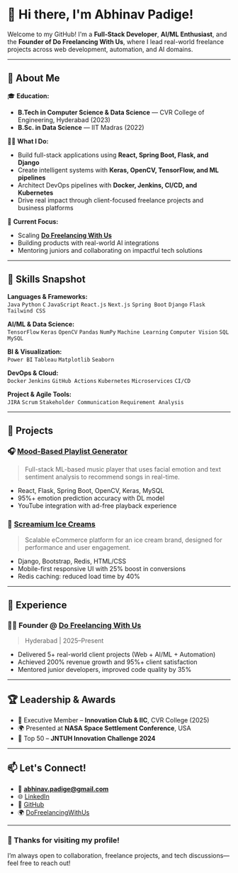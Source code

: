 # 👋 Hi there, I'm Abhinav Padige!

Welcome to my GitHub! I'm a **Full-Stack Developer**, **AI/ML Enthusiast**, and the **Founder of Do Freelancing With Us**, where I lead real-world freelance projects across web development, automation, and AI domains.

---

## 🚀 About Me

🎓 **Education:**
- **B.Tech in Computer Science & Data Science** — CVR College of Engineering, Hyderabad (2023)
- **B.Sc. in Data Science** — IIT Madras (2022)

👨‍💻 **What I Do:**
- Build full-stack applications using **React, Spring Boot, Flask, and Django**
- Create intelligent systems with **Keras, OpenCV, TensorFlow, and ML pipelines**
- Architect DevOps pipelines with **Docker, Jenkins, CI/CD, and Kubernetes**
- Drive real impact through client-focused freelance projects and business platforms

📌 **Current Focus:**
- Scaling [**Do Freelancing With Us**](https://dofreelancingwithus.vercel.app)
- Building products with real-world AI integrations
- Mentoring juniors and collaborating on impactful tech solutions

---

## 🧠 Skills Snapshot

**Languages & Frameworks:**  
`Java` `Python` `C` `JavaScript` `React.js` `Next.js` `Spring Boot` `Django` `Flask` `Tailwind CSS`

**AI/ML & Data Science:**  
`TensorFlow` `Keras` `OpenCV` `Pandas` `NumPy` `Machine Learning` `Computer Vision` `SQL` `MySQL`

**BI & Visualization:**  
`Power BI` `Tableau` `Matplotlib` `Seaborn`

**DevOps & Cloud:**  
`Docker` `Jenkins` `GitHub Actions` `Kubernetes` `Microservices` `CI/CD`

**Project & Agile Tools:**  
`JIRA` `Scrum` `Stakeholder Communication` `Requirement Analysis`

---

## 🔧 Projects

### 🎧 [Mood-Based Playlist Generator](https://github.com/abhinavpadige06/mood-playlist-generator)
> Full-stack ML-based music player that uses facial emotion and text sentiment analysis to recommend songs in real-time.
- React, Flask, Spring Boot, OpenCV, Keras, MySQL
- 95%+ emotion prediction accuracy with DL model
- YouTube integration with ad-free playback experience

### 🍨 [Screamium Ice Creams](https://github.com/abhinavpadige06/screamium)
> Scalable eCommerce platform for an ice cream brand, designed for performance and user engagement.
- Django, Bootstrap, Redis, HTML/CSS
- Mobile-first responsive UI with 25% boost in conversions
- Redis caching: reduced load time by 40%

---

## 💼 Experience

### 🧑‍💼 Founder @ [Do Freelancing With Us](https://dofreelancingwithus.vercel.app/)
> Hyderabad | 2025–Present  
- Delivered 5+ real-world client projects (Web + AI/ML + Automation)
- Achieved 200% revenue growth and 95%+ client satisfaction
- Mentored junior developers, improved code quality by 35%

---

## 🏆 Leadership & Awards

- 🚀 Executive Member – **Innovation Club & IIC**, CVR College (2025)  
- 🌍 Presented at **NASA Space Settlement Conference**, USA  
- 🥇 Top 50 – **JNTUH Innovation Challenge 2024**

---

## 📫 Let's Connect!

- 📧 **abhinav.padige@gmail.com**
- 🌐 [LinkedIn](https://www.linkedin.com/in/abhinavpadige/)
- 🐙 [GitHub](https://github.com/abhinavpadige06)
- 🌍 [DoFreelancingWithUs](https://dofreelancingwithus.vercel.app)

---

### 🙌 Thanks for visiting my profile!

I’m always open to collaboration, freelance projects, and tech discussions—feel free to reach out!
